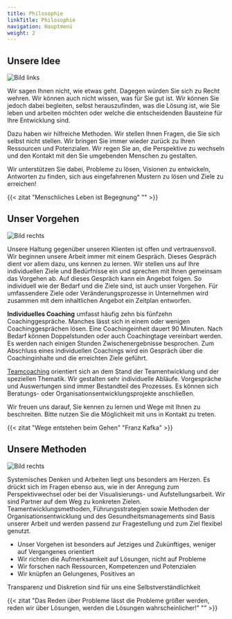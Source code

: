 ```yaml
---
title: Philosophie
linkTitle: Philosophie
navigation: Hauptmenü
weight: 2
---
```


## Unsere Idee

![Bild links](https://dummyimage.com/600x430/DEE/000)

Wir sagen Ihnen nicht, wie etwas geht. Dagegen würden Sie sich zu Recht wehren. Wir können auch nicht wissen, was für Sie gut ist. Wir können Sie jedoch dabei begleiten, selbst herauszufinden, was die Lösung ist, wie Sie leben und arbeiten möchten oder welche die entscheidenden Bausteine für Ihre Entwicklung sind.

Dazu haben wir hilfreiche Methoden. Wir stellen Ihnen Fragen, die Sie sich selbst nicht stellen. Wir bringen Sie immer wieder zurück zu Ihren Ressourcen und Potenzialen. Wir regen Sie an, die Perspektive zu wechseln und den Kontakt mit den Sie umgebenden Menschen zu gestalten.

Wir unterstützen Sie dabei, Probleme zu lösen, Visionen zu entwickeln, Antworten zu finden, sich aus eingefahrenen Mustern zu lösen und Ziele zu erreichen!

{{< zitat "Menschliches Leben ist Begegnung" "" >}}

## Unser Vorgehen

![Bild rechts](https://dummyimage.com/600x260/DEE/000)

Unsere Haltung gegenüber unseren Klienten ist offen und vertrauensvoll. Wir beginnen unsere Arbeit immer mit einem Gespräch. Dieses Gespräch dient vor allem dazu, uns kennen zu lernen. Wir stellen uns auf Ihre individuellen Ziele und Bedürfnisse ein und sprechen mit Ihnen gemeinsam das Vorgehen ab. Auf dieses Gespräch kann ein Angebot folgen. So individuell wie der Bedarf und die Ziele sind, ist auch unser Vorgehen. Für umfassendere Ziele oder Veränderungsprozesse in Unternehmen wird zusammen mit dem inhaltlichen Angebot ein Zeitplan entworfen.

**Individuelles Coaching** umfasst häufig zehn bis fünfzehn Coachinggespräche. Manches lässt sich in einem oder wenigen Coachinggesprächen lösen. Eine Coachingeinheit dauert 90 Minuten. Nach Bedarf können Doppelstunden oder auch Coachingtage vereinbart werden. Es werden nach einigen Stunden Zwischenergebnisse besprochen. Zum Abschluss eines individuellen Coachings wird ein Gespräch über die Coachinginhalte und die erreichten Ziele geführt.

[Teamcoaching](/anlässe/#teamcoaching) orientiert sich an dem Stand der Teamentwicklung und der speziellen Thematik. Wir gestalten sehr individuelle Abläufe. Vorgespräche und Auswertungen sind immer Bestandteil des Prozesses. Es können sich Beratungs- oder Organisationsentwicklungsprojekte anschließen.

Wir freuen uns darauf, Sie kennen zu lernen und Wege mit Ihnen zu beschreiten. Bitte nutzen Sie die Möglichkeit mit uns in Kontakt zu treten.

{{< zitat "Wege entstehen beim Gehen" "Franz Kafka" >}}

## Unsere Methoden

![Bild rechts](https://dummyimage.com/600x480/DEE/000)

Systemisches Denken und Arbeiten liegt uns besonders am Herzen. Es drückt sich im Fragen ebenso aus, wie in der Anregung zum Perspektivwechsel oder bei der Visualisierungs- und Aufstellungsarbeit. Wir sind Partner auf dem Weg zu konkreten Zielen. Teamentwicklungsmethoden, Führungsstrategien sowie Methoden der Organisationsentwicklung und des Gesundheitsmanagements sind Basis unserer Arbeit und werden passend zur Fragestellung und zum Ziel flexibel genutzt.

- Unser Vorgehen ist besonders auf Jetziges und Zukünftiges, weniger auf Vergangenes orientiert
- Wir richten die Aufmerksamkeit auf Lösungen, nicht auf Probleme
- Wir forschen nach Ressourcen, Kompetenzen und Potenzialen
- Wir knüpfen an Gelungenes, Positives an

Transparenz und Diskretion sind für uns eine Selbstverständlichkeit

{{< zitat "Das Reden über Probleme lässt die Probleme größer werden, reden wir über Lösungen, werden die Lösungen wahrscheinlicher!" "" >}}

